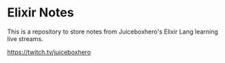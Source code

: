# Elixir Notes

This is a repository to store notes from Juiceboxhero's Elixir Lang learning live streams.

https://twitch.tv/juiceboxhero